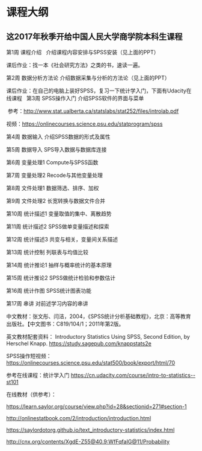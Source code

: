 # 课程大纲
## 这2017年秋季开给中国人民大学商学院本科生课程
第1周	课程介绍   介绍课程内容安排与SPSS安装（见上面的PPT）

课后作业：找一本《社会研究方法》之类的书，速读一遍。
  
第2周	数据分析方法论	介绍数据采集与分析的方法论（见上面的PPT）

课后作业：在自己的电脑上装好SPSS，复习一下统计学入门，下面有Udacity在线课程
  
第3周	SPSS操作入门	介绍SPSS软件的界面与菜单

  参考：http://www.stat.ualberta.ca/statslabs/stat252/files/introlab.pdf
  
  视频：https://onlinecourses.science.psu.edu/statprogram/spss

第4周	数据输入	介绍SPSS数据的形式及属性

第5周	数据导入	SPS导入数据与数据库连接

第6周	变量处理1	Compute与SPSS函数

第7周	变量处理2	Recode与其他变量处理

第8周	文件处理1	数据筛选、排序、加权

第9周	文件处理2	长宽转换与数据文件合并

第10周	统计描述1	变量取值的集中、离散趋势

第11周	统计描述2	SPSS做单变量描述和探索

第12周	统计描述3	共变与相关，变量间关系描述

第13周	统计控制	列联表与均值比较

第14周	统计推论1	抽样与概率统计的基本原理

第15周	统计推论2	SPSS做统计检验和参数估计

第16周	统计作图	SPSS统计图表功能

第17周	串讲	对前述学习内容的串讲

中文教材：张文彤、闫洁，2004，《SPSS统计分析基础教程》，北京：高等教育出版社。【中文图书：C819/104/1；2011年第2版。

英文教材配套资料： Introductory Statistics Using SPSS, Second Edition, by Herschel Knapp. 
https://study.sagepub.com/knappstats2e

SPSS操作短视频：https://onlinecourses.science.psu.edu/stat500/book/export/html/70

参考在线课程：统计学入门
https://cn.udacity.com/course/intro-to-statistics--st101

在线教材（供参考）：

https://learn.saylor.org/course/view.php?id=28&sectionid=271#section-1

http://onlinestatbook.com/2/introduction/introduction.html

https://saylordotorg.github.io/text_introductory-statistics/index.html

http://cnx.org/contents/XgdE-Z55@40.9:WfFqfaIG@11/Probability
